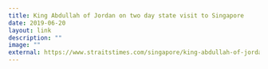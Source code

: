 ```yaml
---
title: King Abdullah of Jordan on two day state visit to Singapore
date: 2019-06-20
layout: link
description: ""
image: ""
external: https://www.straitstimes.com/singapore/king-abdullah-of-jordan-on-two-day-state-visit-to-spore
---
```

